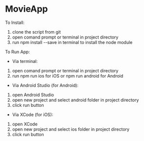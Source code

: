 # MovieApp

To Install:
1. clone the script from git
2. open comand prompt or terminal in project directory
3. run npm install --save in terminal to install the node module


To Run App:
- Via terminal:
1. open comand prompt or terminal in project directory
2. run npm run ios for iOS or npm run android for Android

- Via Android Studio (for Android):
1. open Android Studio
2. open new project and select android folder in project directory
3. click run button

- Via XCode (for iOS):
1. open XCode
2. open new project and select ios folder in project directory
3. click run button
